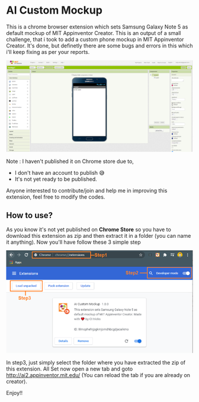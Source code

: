 # AI Custom Mockup
This is a chrome browser extension which sets Samsung Galaxy Note 5 as default mockup of MIT Appinventor Creator. This is an output of a small challenge, that i took to add a custom phone mockup in MIT Appinventor Creator. It's done, but definetly there are some bugs and errors in this which i'll keep fixing as per your reports.

![image|690x252](mit-appinventor-phone-mockup.png)

Note : I haven't published it on Chrome store due to,
- I don't have an account to publish 😅
- It's not yet ready to be published.

Anyone interested to contribute/join and help me in improving this extension, feel free to modify the codes.

## How to use?
As you know it's not yet published on **Chrome Store** so you have to download this extension as zip and then extract it in a folder (you can name it anything). Now you'll have follow these 3 simple step

![image|690x252](https://raw.githubusercontent.com/cttricks/AI-Custom-Mockup/main/docs.png)

In step3, just simply select the folder where you have extracted the zip of this extension.
All Set now open a new tab and goto http://ai2.appinventor.mit.edu/ (You can reload the tab if you are already on creator).


Enjoy!!
